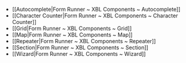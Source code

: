 - [[Autocomplete|Form Runner ~ XBL Components ~ Autocomplete]]
- [[Character Counter|Form Runner ~ XBL Components ~ Character Counter]]
- [[Grid|Form Runner ~ XBL Components ~ Grid]]
- [[Map|Form Runner ~ XBL Components ~ Map]]
- [[Repeater|Form Runner ~ XBL Components ~ Repeater]]
- [[Section|Form Runner ~ XBL Components ~ Section]]
- [[Wizard|Form Runner ~ XBL Components ~ Wizard]]